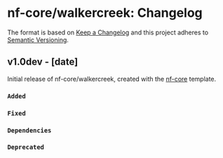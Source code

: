 # nf-core/walkercreek: Changelog

The format is based on [Keep a Changelog](https://keepachangelog.com/en/1.0.0/)
and this project adheres to [Semantic Versioning](https://semver.org/spec/v2.0.0.html).

## v1.0dev - [date]

Initial release of nf-core/walkercreek, created with the [nf-core](https://nf-co.re/) template.

### `Added`

### `Fixed`

### `Dependencies`

### `Deprecated`
